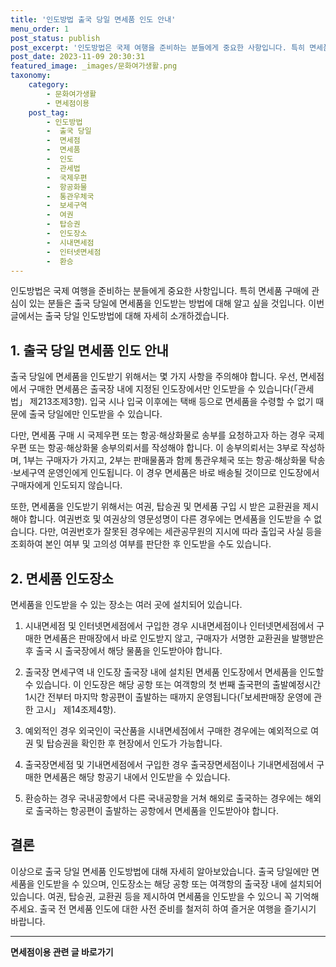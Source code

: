 ```yaml
---
title: '인도방법 출국 당일 면세품 인도 안내'
menu_order: 1
post_status: publish
post_excerpt: '인도방법은 국제 여행을 준비하는 분들에게 중요한 사항입니다. 특히 면세품 구매에 관심이 있는 분들은 출국 당일에 면세품을 인도받는 방법에 대해 알고 싶을 것입니다. 이번 글에서는 출국 당일 인도방법에 대해 자세히 소개하겠습니다.'
post_date: 2023-11-09 20:30:31
featured_image: _images/문화여가생활.png
taxonomy:
    category:
        - 문화여가생활
        - 면세점이용
    post_tag:
        - 인도방법
        -  출국 당일
        -  면세점
        -  면세품
        -  인도
        -  관세법
        -  국제우편
        -  항공화물
        -  통관우체국
        -  보세구역
        -  여권
        -  탑승권
        -  인도장소
        -  시내면세점
        -  인터넷면세점
        -  환승
---
```



인도방법은 국제 여행을 준비하는 분들에게 중요한 사항입니다. 특히 면세품 구매에 관심이 있는 분들은 출국 당일에 면세품을 인도받는 방법에 대해 알고 싶을 것입니다. 이번 글에서는 출국 당일 인도방법에 대해 자세히 소개하겠습니다.

## 1. 출국 당일 면세품 인도 안내

출국 당일에 면세품을 인도받기 위해서는 몇 가지 사항을 주의해야 합니다. 우선, 면세점에서 구매한 면세품은 출국장 내에 지정된 인도장에서만 인도받을 수 있습니다(「관세법」 제213조제3항). 입국 시나 입국 이후에는 택배 등으로 면세품을 수령할 수 없기 때문에 출국 당일에만 인도받을 수 있습니다.

다만, 면세품 구매 시 국제우편 또는 항공·해상화물로 송부를 요청하고자 하는 경우 국제우편 또는 항공·해상화물 송부의뢰서를 작성해야 합니다. 이 송부의뢰서는 3부로 작성하며, 1부는 구매자가 가지고, 2부는 판매물품과 함께 통관우체국 또는 항공·해상화물 탁송·보세구역 운영인에게 인도됩니다. 이 경우 면세품은 바로 배송될 것이므로 인도장에서 구매자에게 인도되지 않습니다.

또한, 면세품을 인도받기 위해서는 여권, 탑승권 및 면세품 구입 시 받은 교환권을 제시해야 합니다. 여권번호 및 여권상의 영문성명이 다른 경우에는 면세품을 인도받을 수 없습니다. 다만, 여권번호가 잘못된 경우에는 세관공무원의 지시에 따라 출입국 사실 등을 조회하여 본인 여부 및 고의성 여부를 판단한 후 인도받을 수도 있습니다.

## 2. 면세품 인도장소

면세품을 인도받을 수 있는 장소는 여러 곳에 설치되어 있습니다. 

1. 시내면세점 및 인터넷면세점에서 구입한 경우 
시내면세점이나 인터넷면세점에서 구매한 면세품은 판매장에서 바로 인도받지 않고, 구매자가 서명한 교환권을 발행받은 후 출국 시 출국장에서 해당 물품을 인도받아야 합니다.

2. 출국장 면세구역 내 인도장 
출국장 내에 설치된 면세품 인도장에서 면세품을 인도할 수 있습니다. 이 인도장은 해당 공항 또는 여객항의 첫 번째 출국편의 출발예정시간 1시간 전부터 마지막 항공편이 출발하는 때까지 운영됩니다(「보세판매장 운영에 관한 고시」 제14조제4항).

3. 예외적인 경우 
외국인이 국산품을 시내면세점에서 구매한 경우에는 예외적으로 여권 및 탑승권을 확인한 후 현장에서 인도가 가능합니다.

4. 출국장면세점 및 기내면세점에서 구입한 경우 
출국장면세점이나 기내면세점에서 구매한 면세품은 해당 항공기 내에서 인도받을 수 있습니다.

5. 환승하는 경우 
국내공항에서 다른 국내공항을 거쳐 해외로 출국하는 경우에는 해외로 출국하는 항공편이 출발하는 공항에서 면세품을 인도받아야 합니다.

## 결론

이상으로 출국 당일 면세품 인도방법에 대해 자세히 알아보았습니다. 출국 당일에만 면세품을 인도받을 수 있으며, 인도장소는 해당 공항 또는 여객항의 출국장 내에 설치되어 있습니다. 여권, 탑승권, 교환권 등을 제시하여 면세품을 인도받을 수 있으니 꼭 기억해주세요. 출국 전 면세품 인도에 대한 사전 준비를 철저히 하여 즐거운 여행을 즐기시기 바랍니다.
<!-- wp:separator -->
<hr class="wp-block-separator has-alpha-channel-opacity"/>
<!-- /wp:separator -->

<!-- wp:group {"backgroundColor":"base","layout":{"type":"constrained"}} -->
<div class="wp-block-group has-base-background-color has-background"><!-- wp:paragraph {"align":"center","fontSize":"medium"} -->
<p class="has-text-align-center has-large-font-size"><strong>면세점이용 관련 글 바로가기</strong></p>
<!-- /wp:paragraph -->


<!-- wp:latest-posts
{"categories":[{"id":16222,"count":19,"description":"","link":"https://uknowlaw.com/category/%eb%a9%b4%ec%84%b8%ec%a0%90%ec%9d%b4%ec%9a%a9/","name":"면세점이용","slug":"면세점이용","taxonomy":"category","parent":0,"meta":[],"_links":{"self":[{"href":"https://uknowlaw.com/wp-json/wp/v2/categories/16222"}],"collection":[{"href":"https://uknowlaw.com/wp-json/wp/v2/categories"}],"about":[{"href":"https://uknowlaw.com/wp-json/wp/v2/taxonomies/category"}],"wp:post_type":[{"href":"https://uknowlaw.com/wp-json/wp/v2/posts?categories=16222"}],"curies":[{"name":"wp","href":"https://api.w.org/{rel}","templated":true}]}}],"postsToShow":100,"excerptLength":28,"postLayout":"grid","columns":2,"featuredImageAlign":"left","featuredImageSizeSlug":"large","fontSize":"small"} /--></div>
<!-- /wp:group -->